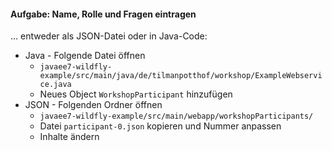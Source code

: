 #### Aufgabe: Name, Rolle und Fragen eintragen

... entweder als JSON-Datei oder in Java-Code:

* Java - Folgende Datei öffnen
   * `javaee7-wildfly-example/src/main/java/de/tilmanpotthof/workshop/ExampleWebservice.java`
   * Neues Object `WorkshopParticipant` hinzufügen
* JSON - Folgenden Ordner öffnen
   * `javaee7-wildfly-example/src/main/webapp/workshopParticipants/`
   * Datei `participant-0.json` kopieren und Nummer anpassen
   * Inhalte ändern
